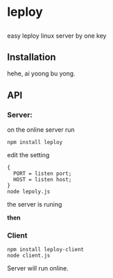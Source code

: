 # leploy
##
easy leploy linux server by one key


## Installation
hehe, ai yoong bu yong.

## API

### Server: ###
on the online server run 

	npm install leploy
	
edit the setting


	{
	  PORT = listen port;
	  HOST = listen host;
	}
	node lepoly.js


the server is runing

**then**
### Client ###
	npm install leploy-client
	node client.js

Server will run online.
